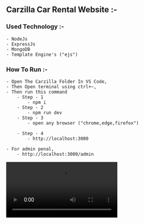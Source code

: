 ## Carzilla Car Rental Website :-

### Used Technology :-

    - NodeJs
    - ExpressJs
    - MongoDB
    - Template Engine's ("ejs")

### How To Run :-

    - Open The Carzilla Folder In VS Code,
    - Then Open terminal using ctrl+~,
    - Then run this command
        - Step - 1
            - npm i
        - Step - 2
            - npm run dev
        - Step - 3
            - open any browser ("chrome,edge,firefox")

        - Step - 4
            - http://localhost:3000

    - For admin penal,
        - http://localhost:3000/admin

![alttext](DEMO.mp4)
